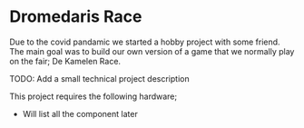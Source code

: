 # Dromedaris Race

Due to the covid pandamic we started a hobby project with some friend. The main goal was to build our own version of a game that we normally play on the fair; De Kamelen Race.

TODO: Add a small technical project description

This project requires the following hardware;
- Will list all the component later

